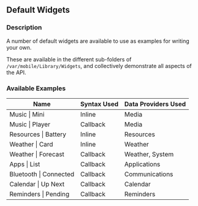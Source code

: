 ## Default Widgets
### Description

A number of default widgets are available to use as examples for writing your own.

These are available in the different sub-folders of `/var/mobile/Library/Widgets`, and collectively demonstrate all aspects of the API.

### Available Examples

| Name                   | Syntax Used | Data Providers Used |
|------------------------|-------------|---------------------|
| Music \| Mini          | Inline      | Media               |
| Music \| Player        | Callback    | Media               |
| Resources \| Battery   | Inline      | Resources           |
| Weather \| Card        | Inline      | Weather             |
| Weather \| Forecast    | Callback    | Weather, System     |
| Apps \| List           | Callback    | Applications        |
| Bluetooth \| Connected | Callback    | Communications      |
| Calendar \| Up Next    | Callback    | Calendar            |
| Reminders \| Pending   | Callback    | Reminders           |